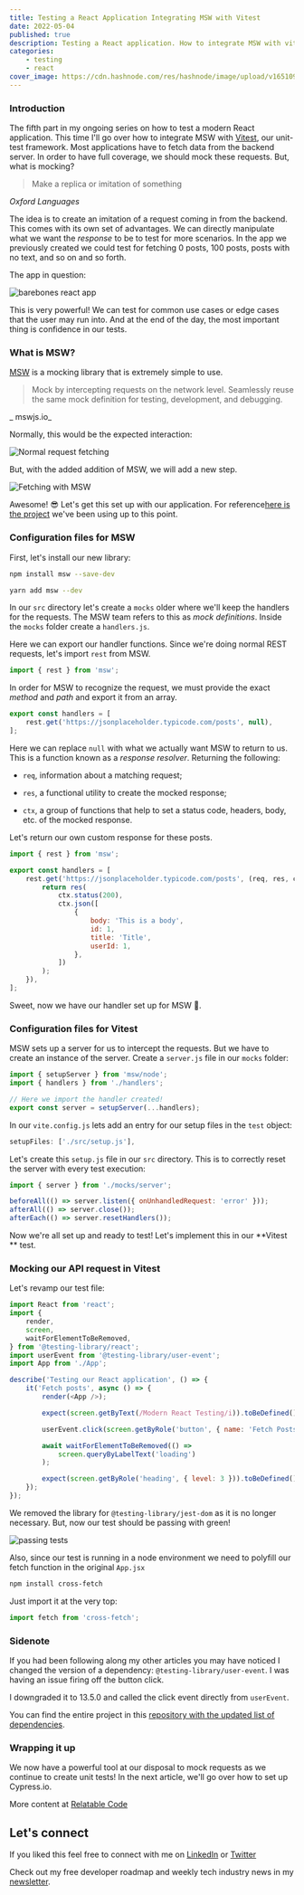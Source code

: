 ```yaml
---
title: Testing a React Application Integrating MSW with Vitest
date: 2022-05-04
published: true
description: Testing a React application. How to integrate MSW with vitest, a unit testing library.
categories:
    - testing
    - react
cover_image: https://cdn.hashnode.com/res/hashnode/image/upload/v1651098470347/9coA_akWr.png
---
```


### Introduction

The fifth part in my ongoing series on how to test a modern React application. This time I'll go over how to integrate MSW with [Vitest](https://vitest.dev/), our unit-test framework. Most applications have to fetch data from the backend server. In order to have full coverage, we should mock these requests. But, what is mocking?

> Make a replica or imitation of something

_Oxford Languages_

The idea is to create an imitation of a request coming in from the backend. This comes with its own set of advantages. We can directly manipulate what we want the _response_ to be to test for more scenarios. In the app we previously created we could test for fetching 0 posts, 100 posts, posts with no text, and so on and so forth.

The app in question:

![barebones react app](https://cdn.hashnode.com/res/hashnode/image/upload/v1650898960866/P8SFjttzr.gif)

This is very powerful! We can test for common use cases or edge cases that the user may run into. And at the end of the day, the most important thing is confidence in our tests.

### What is MSW?

[MSW](https://mswjs.io/) is a mocking library that is extremely simple to use.

> Mock by intercepting requests on the network level. Seamlessly reuse the same mock definition for testing, development, and debugging.

_ mswjs.io_

Normally, this would be the expected interaction:

![Normal request fetching](https://cdn.hashnode.com/res/hashnode/image/upload/v1651579048789/_Bly2AQ8l.png)

But, with the added addition of MSW, we will add a new step.

![Fetching with MSW](https://cdn.hashnode.com/res/hashnode/image/upload/v1651579243684/1hWQ6vwXM.png)

Awesome! 😎 Let's get this set up with our application. For reference[here is the project](https://github.com/diballesteros/react-testing) we've been using up to this point.

### Configuration files for MSW

First, let's install our new library:

```sh
npm install msw --save-dev

yarn add msw --dev
```

In our `src` directory let's create a `mocks` older where we'll keep the handlers for the requests. The MSW team refers to this as _mock definitions_. Inside the `mocks` folder create a `handlers.js`.

Here we can export our handler functions. Since we're doing normal REST requests, let's import `rest` from MSW.

```js
import { rest } from 'msw';
```

In order for MSW to recognize the request, we must provide the exact _method_ and _path_ and export it from an array.

```js
export const handlers = [
	rest.get('https://jsonplaceholder.typicode.com/posts', null),
];
```

Here we can replace `null` with what we actually want MSW to return to us. This is a function known as a _response resolver_. Returning the following:

-   `req`, information about a matching request;

-   `res`, a functional utility to create the mocked response;

-   `ctx`, a group of functions that help to set a status code, headers, body, etc. of the mocked response.

Let's return our own custom response for these posts.

```js
import { rest } from 'msw';

export const handlers = [
	rest.get('https://jsonplaceholder.typicode.com/posts', (req, res, ctx) => {
		return res(
			ctx.status(200),
			ctx.json([
				{
					body: 'This is a body',
					id: 1,
					title: 'Title',
					userId: 1,
				},
			])
		);
	}),
];
```

Sweet, now we have our handler set up for MSW 🚀.

### Configuration files for Vitest

MSW sets up a server for us to intercept the requests. But we have to create an instance of the server. Create a `server.js` file in our `mocks` folder:

```js
import { setupServer } from 'msw/node';
import { handlers } from './handlers';

// Here we import the handler created!
export const server = setupServer(...handlers);
```

In our `vite.config.js` lets add an entry for our setup files in the `test` object:

```js
setupFiles: ['./src/setup.js'],
```

Let's create this `setup.js` file in our `src` directory. This is to correctly reset the server with every test execution:

```js
import { server } from './mocks/server';

beforeAll(() => server.listen({ onUnhandledRequest: 'error' }));
afterAll(() => server.close());
afterEach(() => server.resetHandlers());
```

Now we're all set up and ready to test! Let's implement this in our **Vitest ** test.

### Mocking our API request in Vitest

Let's revamp our test file:

```js
import React from 'react';
import {
	render,
	screen,
	waitForElementToBeRemoved,
} from '@testing-library/react';
import userEvent from '@testing-library/user-event';
import App from './App';

describe('Testing our React application', () => {
	it('Fetch posts', async () => {
		render(<App />);

		expect(screen.getByText(/Modern React Testing/i)).toBeDefined();

		userEvent.click(screen.getByRole('button', { name: 'Fetch Posts' }));

		await waitForElementToBeRemoved(() =>
			screen.queryByLabelText('loading')
		);

		expect(screen.getByRole('heading', { level: 3 })).toBeDefined();
	});
});
```

We removed the library for `@testing-library/jest-dom` as it is no longer necessary. But, now our test should be passing with green!

![passing tests](https://cdn.hashnode.com/res/hashnode/image/upload/v1651629090063/KglzuC7bt.png)

Also, since our test is running in a node environment we need to polyfill our fetch function in the original `App.jsx`

```bash
npm install cross-fetch
```

Just import it at the very top:

```js
import fetch from 'cross-fetch';
```

### Sidenote

If you had been following along my other articles you may have noticed I changed the version of a dependency: `@testing-library/user-event`. I was having an issue firing off the button click.

I downgraded it to 13.5.0 and called the click event directly from `userEvent`.

You can find the entire project in this [repository with the updated list of dependencies](https://github.com/diballesteros/react-testing).

### Wrapping it up

We now have a powerful tool at our disposal to mock requests as we continue to create unit tests! In the next article, we'll go over how to set up Cypress.io.

More content at [Relatable Code](https://relatablecode.com)

## Let's connect

If you liked this feel free to connect with me on [LinkedIn](https://www.linkedin.com/in/relatablecode) or [Twitter](https://twitter.com/relatablecoder)

Check out my free developer roadmap and weekly tech industry news in my [newsletter](https://relatablecode.substack.com/).
